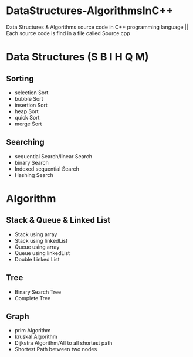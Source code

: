 # DataStructures-AlgorithmsInC++
Data Structures &amp; Algorithms source code in C++ programming language || Each source code is find in a file called Source.cpp

# Data Structures  (S B I H Q M)
## Sorting
- selection Sort
- bubble Sort
- insertion Sort
- heap Sort
- quick Sort
- merge Sort
## Searching
- sequential Search/linear Search
- binary Search
- Indexed sequential Search
- Hashing Search

# Algorithm
## Stack & Queue & Linked List
- Stack using array
- Stack using linkedList
- Queue using array
- Queue using linkedList
- Double Linked List
## Tree
- Binary Search Tree
- Complete Tree
## Graph
- prim Algorithm
- kruskal Algorithm
- Dijkstra Algorithm/All to all shortest path
- Shortest Path between two nodes
